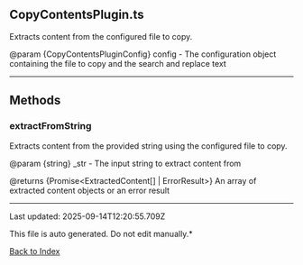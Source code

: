 ## CopyContentsPlugin.ts





 Extracts content from the configured file to copy.



 @param {CopyContentsPluginConfig} config - The configuration object containing the file to copy and the search and replace text

 



---



## Methods



### **extractFromString**

 Extracts content from the provided string using the configured file to copy.



 @param {string} _str - The input string to extract content from

 @returns {Promise<ExtractedContent[] | ErrorResult>} An array of extracted content objects or an error result

 



---



Last updated: 2025-09-14T12:20:55.709Z



This file is auto generated. Do not edit manually.*



[Back to Index](./index.md)